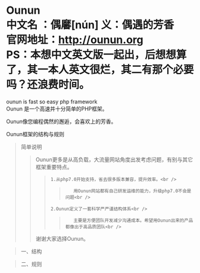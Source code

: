 Ounun <br /> 
中文名  ：偶黁[nún] 义：偶遇的芳香 <br /> 
官网地址：http://ounun.org<br />
PS：本想中文英文版一起出，后想想算了，其一本人英文很烂，其二有那个必要吗？还浪费时间。<br />
=====

ounun is fast so easy php framework <br /> 
Ounun 是一个高速并十分简单的PHP框架。   <br /> 
   
Ounun像您编程偶然的邂逅，会喜欢上的芳香。


Ounun框架的结构与规则<br />
>简单说明<br /> 
>>	Ounun更多是从高负载，大流量网站角度出发考虑问题，有别与其它框架重要特点。<br /> 
>>>		1.从php7.0开始支持，省去很多版本兼容，提升效率。<br /> 
>>>>	    用Ounun网站都有自己研发运维的能力，升级php7.0不会是问题<br /> 
>>> 	2.Ounun定义了一套科学严严谨结构体系<br /> 
>>>>		主要是方便团队开发减少沟通成本。希望用Ounun出来的产品都像出于高品质团队<br /> 
>>	谢谢大家选择Ounun。<br /> 


>一、结构<br /> 
	

>二、规则<br /> 